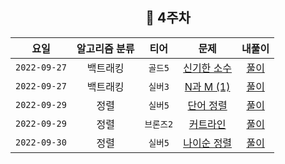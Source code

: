 
<div align="center">
  
  ## 📅 4주차

| 요일 | 알고리즘 분류 | 티어  | 문제| 내풀이 |
| :---: | :---: | :---: | :---: | :---:|
|`2022-09-27`| 백트래킹 | `골드5` | [신기한 소수](https://www.acmicpc.net/problem/2023) | [풀이](https://github.com/jangwon3828/Algorithm_Competition-Study/blob/woohyeon/4%EC%A3%BC%EC%B0%A8/4%EC%A3%BC%EC%B0%A8_%EC%9A%B0%ED%98%84/%EC%8B%A0%EA%B8%B0%ED%95%9C%20%EC%86%8C%EC%88%98.java) |
|`2022-09-27`| 백트래킹 | `실버3` | [N과 M (1)](https://www.acmicpc.net/problem/15649) | [풀이](https://github.com/jangwon3828/Algorithm_Competition-Study/blob/woohyeon/4%EC%A3%BC%EC%B0%A8/4%EC%A3%BC%EC%B0%A8_%EC%9A%B0%ED%98%84/N%EA%B3%BC%20M(1).java) |
|`2022-09-29`| 정렬 | `실버5` | [단어 정렬](https://www.acmicpc.net/problem/1181) | [풀이](https://github.com/jangwon3828/Algorithm_Competition-Study/blob/woohyeon/4%EC%A3%BC%EC%B0%A8/4%EC%A3%BC%EC%B0%A8_%EC%9A%B0%ED%98%84/%EB%8B%A8%EC%96%B4%20%EC%A0%95%EB%A0%AC.java) |
|`2022-09-29`| 정렬 | `브론즈2` | [커트라인](https://www.acmicpc.net/problem/25305) | [풀이](https://github.com/jangwon3828/Algorithm_Competition-Study/blob/woohyeon/4%EC%A3%BC%EC%B0%A8/4%EC%A3%BC%EC%B0%A8_%EC%9A%B0%ED%98%84/%EC%BB%A4%ED%8A%B8%EB%9D%BC%EC%9D%B8.java) |
|`2022-09-30`| 정렬 | `실버5` | [나이순 정렬](https://www.acmicpc.net/problem/10814) | [풀이](https://github.com/jangwon3828/Algorithm_Competition-Study/blob/woohyeon/4%EC%A3%BC%EC%B0%A8/4%EC%A3%BC%EC%B0%A8_%EC%9A%B0%ED%98%84/%EB%82%98%EC%9D%B4%EC%88%9C%20%EC%A0%95%EB%A0%AC.java) |
</div>
